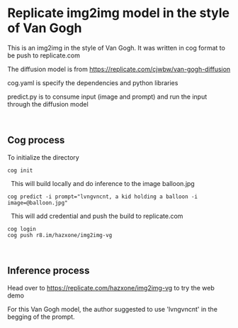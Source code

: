# Replicate img2img model in the style of Van Gogh

This is an img2img in the style of Van Gogh.
It was written in cog format to be push to replicate.com

The diffusion model is from https://replicate.com/cjwbw/van-gogh-diffusion

cog.yaml is specify the dependencies and python libraries

predict.py is to consume input (image and prompt) and run the input through the diffusion model

&nbsp;

## Cog process
To initialize the directory
```
cog init
```
&nbsp;
This will build locally and do inference to the image balloon.jpg
```
cog predict -i prompt="lvngvncnt, a kid holding a balloon -i image=@balloon.jpg"
```
&nbsp;
This will add credential and push the build to replicate.com
```
cog login
cog push r8.im/hazxone/img2img-vg
```


&nbsp;

## Inference process

Head over to https://replicate.com/hazxone/img2img-vg to try the web demo

For this Van Gogh model, the author suggested to use 'lvngvncnt' in the begging of the prompt.
